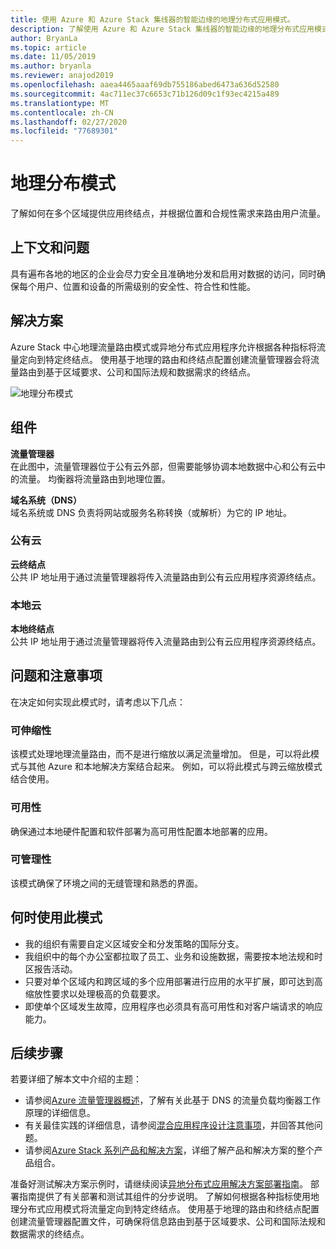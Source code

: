```yaml
---
title: 使用 Azure 和 Azure Stack 集线器的智能边缘的地理分布式应用模式。
description: 了解使用 Azure 和 Azure Stack 集线器的智能边缘的地理分布式应用模式。
author: BryanLa
ms.topic: article
ms.date: 11/05/2019
ms.author: bryanla
ms.reviewer: anajod2019
ms.openlocfilehash: aaea4465aaaf69db755186abed6473a636d52580
ms.sourcegitcommit: 4ac711ec37c6653c71b126d09c1f93ec4215a489
ms.translationtype: MT
ms.contentlocale: zh-CN
ms.lasthandoff: 02/27/2020
ms.locfileid: "77689301"
---
```

# <a name="geo-distributed-pattern"></a>地理分布模式

了解如何在多个区域提供应用终结点，并根据位置和合规性需求来路由用户流量。

## <a name="context-and-problem"></a>上下文和问题

具有遍布各地的地区的企业会尽力安全且准确地分发和启用对数据的访问，同时确保每个用户、位置和设备的所需级别的安全性、符合性和性能。

## <a name="solution"></a>解决方案

Azure Stack 中心地理流量路由模式或异地分布式应用程序允许根据各种指标将流量定向到特定终结点。 使用基于地理的路由和终结点配置创建流量管理器会将流量路由到基于区域要求、公司和国际法规和数据需求的终结点。

![地理分布模式](media/pattern-geo-distributed/geo-distribution.png)

## <a name="components"></a>组件

**流量管理器**  
在此图中，流量管理器位于公有云外部，但需要能够协调本地数据中心和公有云中的流量。 均衡器将流量路由到地理位置。

**域名系统（DNS）**  
域名系统或 DNS 负责将网站或服务名称转换（或解析）为它的 IP 地址。

### <a name="public-cloud"></a>公有云

**云终结点**  
公共 IP 地址用于通过流量管理器将传入流量路由到公有云应用程序资源终结点。  

### <a name="local-clouds"></a>本地云

**本地终结点**  
公共 IP 地址用于通过流量管理器将传入流量路由到公有云应用程序资源终结点。

## <a name="issues-and-considerations"></a>问题和注意事项

在决定如何实现此模式时，请考虑以下几点：

### <a name="scalability"></a>可伸缩性

该模式处理地理流量路由，而不是进行缩放以满足流量增加。 但是，可以将此模式与其他 Azure 和本地解决方案结合起来。 例如，可以将此模式与跨云缩放模式结合使用。

### <a name="availability"></a>可用性

确保通过本地硬件配置和软件部署为高可用性配置本地部署的应用。

### <a name="manageability"></a>可管理性

该模式确保了环境之间的无缝管理和熟悉的界面。

## <a name="when-to-use-this-pattern"></a>何时使用此模式

- 我的组织有需要自定义区域安全和分发策略的国际分支。
- 我组织中的每个办公室都拉取了员工、业务和设施数据，需要按本地法规和时区报告活动。
- 只要对单个区域内和跨区域的多个应用部署进行应用的水平扩展，即可达到高缩放性要求以处理极高的负载要求。
- 即使单个区域发生故障，应用程序也必须具有高可用性和对客户端请求的响应能力。

## <a name="next-steps"></a>后续步骤

若要详细了解本文中介绍的主题：
- 请参阅[Azure 流量管理器概述](/azure/traffic-manager/traffic-manager-overview)，了解有关此基于 DNS 的流量负载均衡器工作原理的详细信息。
- 有关最佳实践的详细信息，请参阅[混合应用程序设计注意事项](overview-app-design-considerations.md)，并回答其他问题。
- 请参阅[Azure Stack 系列产品和解决方案](/azure-stack)，详细了解产品和解决方案的整个产品组合。

准备好测试解决方案示例时，请继续阅读[异地分布式应用解决方案部署指南](solution-deployment-guide-geo-distributed.md)。 部署指南提供了有关部署和测试其组件的分步说明。 了解如何根据各种指标使用地理分布式应用模式将流量定向到特定终结点。 使用基于地理的路由和终结点配置创建流量管理器配置文件，可确保将信息路由到基于区域要求、公司和国际法规和数据需求的终结点。
